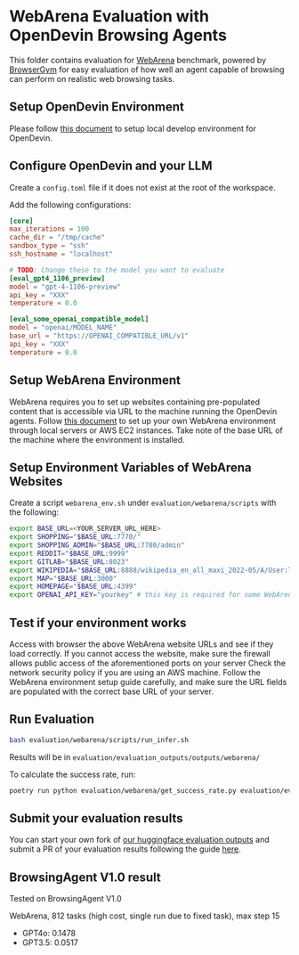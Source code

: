 # WebArena Evaluation with OpenDevin Browsing Agents

This folder contains evaluation for [WebArena](https://github.com/web-arena-x/webarena) benchmark, powered by [BrowserGym](https://github.com/ServiceNow/BrowserGym) for easy evaluation of how well an agent capable of browsing can perform on realistic web browsing tasks.

## Setup OpenDevin Environment

Please follow [this document](https://github.com/OpenDevin/OpenDevin/blob/main/Development.md) to setup local develop environment for OpenDevin.

## Configure OpenDevin and your LLM

Create a `config.toml` file if it does not exist at the root of the workspace.

Add the following configurations:

```toml
[core]
max_iterations = 100
cache_dir = "/tmp/cache"
sandbox_type = "ssh"
ssh_hostname = "localhost"

# TODO: Change these to the model you want to evaluate
[eval_gpt4_1106_preview]
model = "gpt-4-1106-preview"
api_key = "XXX"
temperature = 0.0

[eval_some_openai_compatible_model]
model = "openai/MODEL_NAME"
base_url = "https://OPENAI_COMPATIBLE_URL/v1"
api_key = "XXX"
temperature = 0.0
```

## Setup WebArena Environment
WebArena requires you to set up websites containing pre-populated content that is accessible via URL to the machine running the OpenDevin agents.
Follow [this document](https://github.com/web-arena-x/webarena/blob/main/environment_docker/README.md) to set up your own WebArena environment through local servers or AWS EC2 instances.
Take note of the base URL of the machine where the environment is installed.

## Setup Environment Variables of WebArena Websites

Create a script `webarena_env.sh` under `evaluation/webarena/scripts` with the following:

```bash
export BASE_URL=<YOUR_SERVER_URL_HERE>
export SHOPPING="$BASE_URL:7770/"
export SHOPPING_ADMIN="$BASE_URL:7780/admin"
export REDDIT="$BASE_URL:9999"
export GITLAB="$BASE_URL:8023"
export WIKIPEDIA="$BASE_URL:8888/wikipedia_en_all_maxi_2022-05/A/User:The_other_Kiwix_guy/Landing"
export MAP="$BASE_URL:3000"
export HOMEPAGE="$BASE_URL:4399"
export OPENAI_API_KEY="yourkey" # this key is required for some WebArena validators that utilize LLMs
```

## Test if your environment works

Access with browser the above WebArena website URLs and see if they load correctly.
If you cannot access the website, make sure the firewall allows public access of the aforementioned ports on your server
Check the network security policy if you are using an AWS machine.
Follow the WebArena environment setup guide carefully, and make sure the URL fields are populated with the correct base URL of your server.

## Run Evaluation

```sh
bash evaluation/webarena/scripts/run_infer.sh
```

Results will be in `evaluation/evaluation_outputs/outputs/webarena/`

To calculate the success rate, run:

```sh
poetry run python evaluation/webarena/get_success_rate.py evaluation/evaluation_outputs/outputs/webarena/SOME_AGENT/EXP_NAME/output.jsonl
```

## Submit your evaluation results

You can start your own fork of [our huggingface evaluation outputs](https://huggingface.co/spaces/OpenDevin/evaluation) and submit a PR of your evaluation results following the guide [here](https://huggingface.co/docs/hub/en/repositories-pull-requests-discussions#pull-requests-and-discussions).


## BrowsingAgent V1.0 result

Tested on BrowsingAgent V1.0

WebArena, 812 tasks (high cost, single run due to fixed task), max step 15

- GPT4o: 0.1478
- GPT3.5: 0.0517
